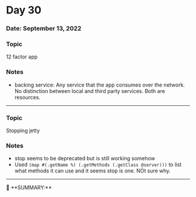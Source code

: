 # Day 30

### Date: September 13, 2022

### Topic

12 factor app

### Notes

- backing service: Any service that the app consumes over the network. No distinction between local and third party services. Both are resources.

---

### Topic

Stopping jetty

### Notes

- stop seems to be deprecated but is still working somehow
- Used `(map #(.getName %) (.getMethods (.getClass @server)))` to list what methods it can use and it seems stop is one. NOt sure why.

---

<aside>
📌 **SUMMARY:**

</aside>